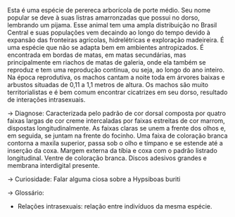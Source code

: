 ﻿Esta é uma espécie de perereca arborícola de porte médio. Seu nome popular se deve à suas listras amarronzadas que possui no dorso, lembrando um pijama. Esse animal tem uma ampla distribuição no Brasil Central e suas populações vem decaindo ao longo do tempo devido à expansão das fronteiras agrícolas, hidrelétricas e exploração madeireira. É uma espécie que não se adapta bem em ambientes antropizados.
É encontrada em bordas de matas, em matas secundárias, mas principalmente em riachos de matas de galeria, onde ela também se reproduz e tem uma reprodução contínua, ou seja, ao longo do ano inteiro. Na época reprodutiva, os machos cantam a noite toda em árvores baixas e arbustos situadas de 0,11 a  1,1 metros de altura. Os machos são muito territorialistas e é bem comum encontrar cicatrizes em seu dorso, resultado de interações intrasexuais.


-> Diagnose:
Caracterizada pelo padrão de cor dorsal composta por quatro faixas largas de cor creme intercaladas por faixas estreitas de cor marrom, dispostas longitudinalmente. As faixas claras se unem a frente dos olhos e, em seguida, se juntam na frente do focinho. Uma faixa de coloração branca contorna a maxila superior, passa sob o olho e tímpano e se estende até a inserção da coxa. Margem externa da tíbia e coxa com o padrão listrado longitudinal. Ventre de coloração branca. Discos adesivos grandes e membrana interdigital presente.


-> Curiosidade:
        Falar alguma ciosa sobre a Hypsiboas buriti


-> Glossário:
- Relações intrasexuais: relação entre indivíduos da mesma espécie.